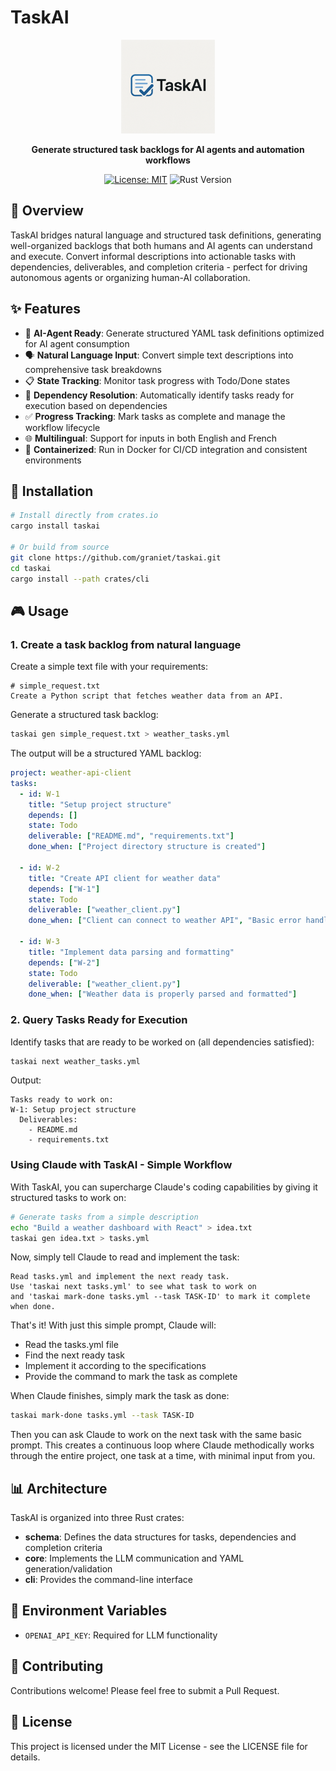 # TaskAI

<div align="center">

<!-- Affiche le logo avec une largeur de 200px -->
<img src="docs/logo.png" alt="TaskAI Logo" width="150px" />

**Generate structured task backlogs for AI agents and automation workflows**

[![License: MIT](https://img.shields.io/badge/License-MIT-blue.svg)](LICENSE)
![Rust Version](https://img.shields.io/badge/rust-1.77%2B-orange.svg)

</div>

## 📖 Overview

TaskAI bridges natural language and structured task definitions, generating well-organized backlogs that both humans and AI agents can understand and execute. Convert informal descriptions into actionable tasks with dependencies, deliverables, and completion criteria - perfect for driving autonomous agents or organizing human-AI collaboration.

## ✨ Features

- 🤖 **AI-Agent Ready**: Generate structured YAML task definitions optimized for AI agent consumption
- 🗣️ **Natural Language Input**: Convert simple text descriptions into comprehensive task breakdowns
- 📋 **State Tracking**: Monitor task progress with Todo/Done states
- 🔄 **Dependency Resolution**: Automatically identify tasks ready for execution based on dependencies
- ✅ **Progress Tracking**: Mark tasks as complete and manage the workflow lifecycle
- 🌐 **Multilingual**: Support for inputs in both English and French
- 🐳 **Containerized**: Run in Docker for CI/CD integration and consistent environments

## 🚀 Installation

```bash
# Install directly from crates.io
cargo install taskai

# Or build from source
git clone https://github.com/graniet/taskai.git
cd taskai
cargo install --path crates/cli
```

## 🎮 Usage

### 1. Create a task backlog from natural language

Create a simple text file with your requirements:

```
# simple_request.txt
Create a Python script that fetches weather data from an API.
```

Generate a structured task backlog:

```bash
taskai gen simple_request.txt > weather_tasks.yml
```

The output will be a structured YAML backlog:

```yaml
project: weather-api-client
tasks:
  - id: W-1
    title: "Setup project structure"
    depends: []
    state: Todo
    deliverable: ["README.md", "requirements.txt"]
    done_when: ["Project directory structure is created"]
  
  - id: W-2
    title: "Create API client for weather data"
    depends: ["W-1"]
    state: Todo
    deliverable: ["weather_client.py"]
    done_when: ["Client can connect to weather API", "Basic error handling implemented"]
  
  - id: W-3
    title: "Implement data parsing and formatting"
    depends: ["W-2"]
    state: Todo
    deliverable: ["weather_client.py"]
    done_when: ["Weather data is properly parsed and formatted"]
```

### 2. Query Tasks Ready for Execution

Identify tasks that are ready to be worked on (all dependencies satisfied):

```bash
taskai next weather_tasks.yml
```

Output:
```
Tasks ready to work on:
W-1: Setup project structure
  Deliverables:
    - README.md
    - requirements.txt
```

### Using Claude with TaskAI - Simple Workflow

With TaskAI, you can supercharge Claude's coding capabilities by giving it structured tasks to work on:

```bash
# Generate tasks from a simple description
echo "Build a weather dashboard with React" > idea.txt
taskai gen idea.txt > tasks.yml
```

Now, simply tell Claude to read and implement the task:

```
Read tasks.yml and implement the next ready task. 
Use 'taskai next tasks.yml' to see what task to work on 
and 'taskai mark-done tasks.yml --task TASK-ID' to mark it complete when done.
```

That's it! With just this simple prompt, Claude will:
- Read the tasks.yml file
- Find the next ready task 
- Implement it according to the specifications
- Provide the command to mark the task as complete

When Claude finishes, simply mark the task as done:

```bash
taskai mark-done tasks.yml --task TASK-ID
```

Then you can ask Claude to work on the next task with the same basic prompt. This creates a continuous loop where Claude methodically works through the entire project, one task at a time, with minimal input from you.


## 📊 Architecture

TaskAI is organized into three Rust crates:

- **schema**: Defines the data structures for tasks, dependencies and completion criteria
- **core**: Implements the LLM communication and YAML generation/validation
- **cli**: Provides the command-line interface

## 🧪 Environment Variables

- `OPENAI_API_KEY`: Required for LLM functionality

## 🤝 Contributing

Contributions welcome! Please feel free to submit a Pull Request.

## 📜 License

This project is licensed under the MIT License - see the LICENSE file for details.